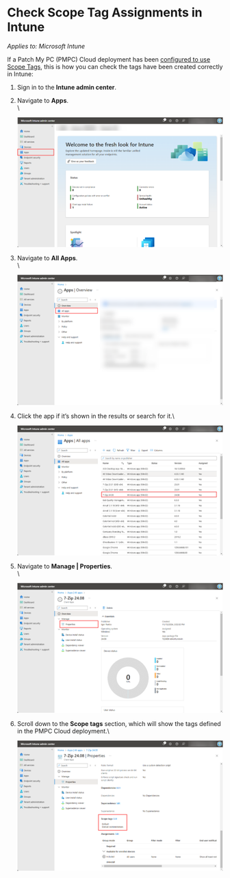 # Check Scope Tag Assignments in Intune

_Applies to: Microsoft Intune_

If a Patch My PC (PMPC) Cloud deployment has been [configured to use Scope Tags](../../cloud-deployments/deploying-an-app-using-cloud/cloud-configurations-deployment-tab/role-scope-tags-optional.md), this is how you can check the tags have been created correctly in Intune:

1. Sign in to the <strong>Intune admin center</strong>.
2.  Navigate to <strong>Apps</strong>.\
    \


    ![Navigating to “Apps”](/_images/image-(2220).png "Navigating to “Apps”")


3.  Navigate to <strong>All Apps</strong>.\
    \


    ![Navigating to “All Apps”](/_images/image-(2221).png "Navigating to “All Apps”")


4.  Click the app if it’s shown in the results or search for it.\


    ![Clicking the app](/_images/image-(2222).png "Clicking the app")


5.  Navigate to <strong>Manage | Properties</strong>.\
    \


    ![Navigating to “Manage | Properties”](/_images/image-(2223).png "Navigating to “Manage | Properties”")


6.  Scroll down to the <strong>Scope tags</strong> section, which will show the tags defined in the PMPC Cloud deployment.\


    ![Scrolling down to the “Scope tags” section which shows the tags defined in the PMPC Cloud deployment](/_images/image-(2224).png "Scrolling down to the “Scope tags” section which shows the tags defined in the PMPC Cloud deployment")